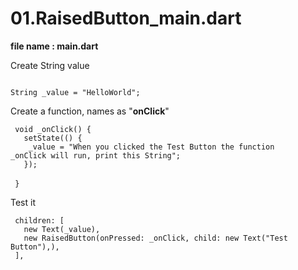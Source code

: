 <h1> 01.RaisedButton_main.dart </h1>
<b> file name : main.dart </b>

<p> Create String value </p>

<code>
String _value = "HelloWorld";
</code>

<p> Create a function, names as "<b>onClick</b>" </p>

<code>  void _onClick() { </code> <br/>
<code> &nbsp;    setState(() { </code> <br/>
<code> &nbsp;&nbsp;      _value = "When you clicked the Test Button the function _onClick will run, print this String"; </code> <br/>
<code> &nbsp;    }); </code> <br/>
<code>  } </code> <br/>

<p> Test it </p>
<code> children: <Widget>[ </code> <br/>
<code> &nbsp; new Text(_value), </code> <br/>
<code> &nbsp; new RaisedButton(onPressed: _onClick, child: new Text("Test Button"),), </code> <br/>
<code> ], </code> <br/>
